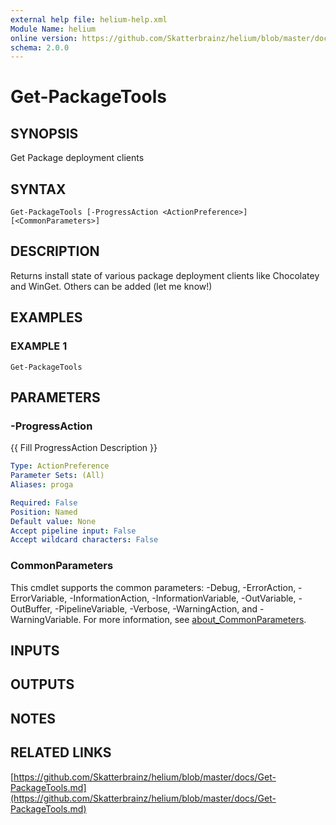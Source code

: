 ```yaml
---
external help file: helium-help.xml
Module Name: helium
online version: https://github.com/Skatterbrainz/helium/blob/master/docs/Get-PackageTools.md
schema: 2.0.0
---
```


# Get-PackageTools

## SYNOPSIS
Get Package deployment clients

## SYNTAX

```
Get-PackageTools [-ProgressAction <ActionPreference>] [<CommonParameters>]
```

## DESCRIPTION
Returns install state of various package deployment clients like
Chocolatey and WinGet.
Others can be added (let me know!)

## EXAMPLES

### EXAMPLE 1
```
Get-PackageTools
```

## PARAMETERS

### -ProgressAction
{{ Fill ProgressAction Description }}

```yaml
Type: ActionPreference
Parameter Sets: (All)
Aliases: proga

Required: False
Position: Named
Default value: None
Accept pipeline input: False
Accept wildcard characters: False
```

### CommonParameters
This cmdlet supports the common parameters: -Debug, -ErrorAction, -ErrorVariable, -InformationAction, -InformationVariable, -OutVariable, -OutBuffer, -PipelineVariable, -Verbose, -WarningAction, and -WarningVariable. For more information, see [about_CommonParameters](http://go.microsoft.com/fwlink/?LinkID=113216).

## INPUTS

## OUTPUTS

## NOTES

## RELATED LINKS

[https://github.com/Skatterbrainz/helium/blob/master/docs/Get-PackageTools.md](https://github.com/Skatterbrainz/helium/blob/master/docs/Get-PackageTools.md)

